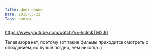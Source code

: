 ```yaml
---
Title: Цвет нации
Date: 2015-05-22
Tags: саптрю
---
```


https://www.youtube.com/watch?v=-kclmKTM2J0

Телевизора нет, поэтому вот такие фильмы приходится смотреть с опозданием, но лучше поздно, чем никогда :)